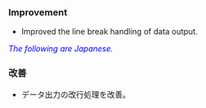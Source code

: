 ### Improvement
* Improved the line break handling of data output.

<font color="blue">*The following are Japanese.*</font>

### 改善
* データ出力の改行処理を改善。
